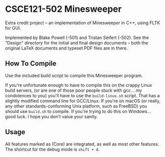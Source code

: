 # CSCE121-502 Minesweeper
Extra credit project – an implementation of Minesweeper in C++, using FLTK for GUI.

Implemented by Blake Powell (-501) and Tristan Seifert (-502). See the "Design" directory for the initial and final design documents – both the original LaTeX documents and typeset PDF files are in there.

## How To Compile
Use the included build script to compile this Minesweeper program.

If you're unfortunate enough to have to compile this on the crappy Linux build servers, (or are one of those poor people stuck with gcc… my condolences to you) you'll have to use the `build-linux.sh` script. That has a slightly modified command line for GCC/Linux. If you're on macOS (or really, any other standards-conforming Unix platform, such as FreeBSD) you should use `build.sh` to compile. If you're trying to do this on Windows… good luck. I hope you don't value your sanity.

## Usage
All features marked as (Core) are integrated, as well as most other features. The shortcut for the debug mode is `shift + d`.
